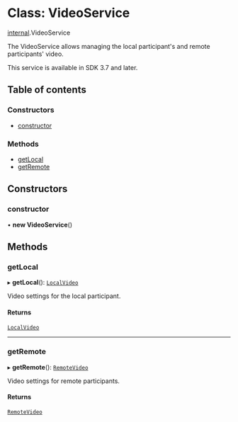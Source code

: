 # Class: VideoService

[internal](../modules/internal.md).VideoService

The VideoService allows managing the local participant's and remote participants' video.

This service is available in SDK 3.7 and later.

## Table of contents

### Constructors

- [constructor](internal.VideoService.md#constructor)

### Methods

- [getLocal](internal.VideoService.md#getlocal)
- [getRemote](internal.VideoService.md#getremote)

## Constructors

### constructor

• **new VideoService**()

## Methods

### getLocal

▸ **getLocal**(): [`LocalVideo`](internal.LocalVideo.md)

Video settings for the local participant.

#### Returns

[`LocalVideo`](internal.LocalVideo.md)

___

### getRemote

▸ **getRemote**(): [`RemoteVideo`](internal.RemoteVideo.md)

Video settings for remote participants.

#### Returns

[`RemoteVideo`](internal.RemoteVideo.md)
